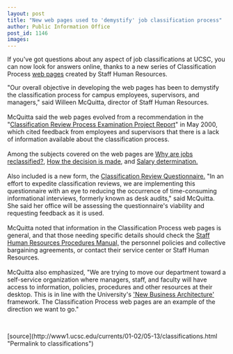 ```yaml
---
layout: post
title: "New web pages used to 'demystify' job classification process"
author: Public Information Office
post_id: 1146
images:
---
```


<p>
  If you've got questions about any aspect of job classifications at UCSC, you can now look for answers online, thanks to a new series of Classification Process <a href="http://www2.ucsc.edu/staff_hr/ClassificationProcess/index.htm">web pages</a> created by Staff Human Resources.
</p>
<p>
  "Our overall objective in developing the web pages has been to demystify the classification process for campus employees, supervisors, and managers," said Willeen McQuitta, director of Staff Human Resources.<br>
  <br>
  McQuitta said the web pages evolved from a recommendation in the "<a href="http://www2.ucsc.edu/staff_hr/consulting/classrpt.pdf">Classification Review Process Examination Project Report</a>" in May 2000, which cited feedback from employees and supervisors that there is a lack of information available about the classification process.<br>
  <br>
  Among the subjects covered on the web pages are <a href="http://www2.ucsc.edu/staff_hr/ClassificationProcess/classhome.htm">Why are jobs reclassified?</a>, <a href="http://www2.ucsc.edu/staff_hr/ClassificationProcess/decision.htm">How the decision is made,</a> and <a href="http://www2.ucsc.edu/staff_hr/ClassificationProcess/salary.htm">Salary determination.</a><br>
  <br>
  Also included is a new form, the <a href="http://www2.ucsc.edu/staff_hr/ClassificationProcess/index.htm">Classification Review Questionnaire.</a> "In an effort to expedite classification reviews, we are implementing this questionnaire with an eye to reducing the occurrence of time-consuming informational interviews, formerly known as desk audits," said McQuitta. She said her office will be assessing the questionnaire's viability and requesting feedback as it is used.<br>
  <br>
  McQuitta noted that information in the Classification Process web pages is general, and that those needing specific details should check the <a href="http://www2.ucsc.edu/comp/manual/">Staff Human Resources Procedures Manual,</a> the personnel policies and collective bargaining agreements, or contact their service center or Staff Human Resources.<br>
  <br>
  McQuitta also emphasized, "We are trying to move our department toward a self-service organization where managers, staff, and faculty will have access to information, policies, procedures and other resources at their desktop. This is in line with the University's <a href="http://www.ucsc.edu/currents/00-01/09-11/arch.html">'New Business Architecture'</a> framework. The Classification Process web pages are an example of the direction we want to go."
</p>
<p>
  <br>

</p>
<p>

</p>
[source](http://www1.ucsc.edu/currents/01-02/05-13/classifications.html "Permalink to classifications")

